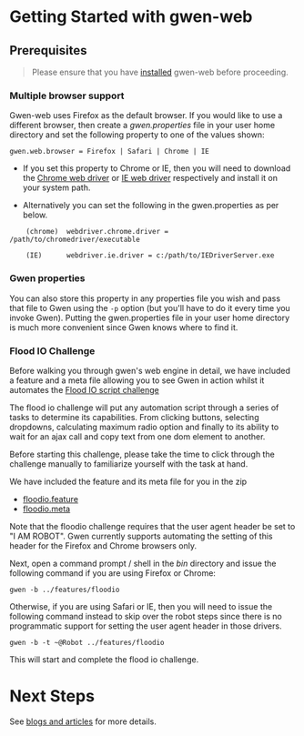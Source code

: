 Getting Started with gwen-web
=============================

Prerequisites
-------------

> Please ensure that you have [installed](../README.md#installation) 
> gwen-web before proceeding.
 
### Multiple browser support

Gwen-web uses Firefox as the default browser. If you would like to use a 
different browser, then create a _gwen.properties_ file in your user home 
directory and set the following property to one of the values shown: 

    gwen.web.browser = Firefox | Safari | Chrome | IE

- If you set this property to Chrome or IE, then you will need to download the 
  [Chrome web driver](http://code.google.com/p/selenium/wiki/ChromeDriver) 
  or 
  [IE web driver](https://code.google.com/p/selenium/wiki/InternetExplorerDriver) 
  respectively and install it on your system path.

- Alternatively you can set the following in the gwen.properties as per below.
```
    (chrome)  webdriver.chrome.driver = /path/to/chromedriver/executable
```
```
    (IE)      webdriver.ie.driver = c:/path/to/IEDriverServer.exe
```

### Gwen properties

You can also store this property in any properties file you wish and pass that 
file to Gwen using the `-p` option (but you'll have to do it every 
time you invoke Gwen). Putting the gwen.properties file in your user 
home directory is much more convenient since Gwen knows where to find it. 

### Flood IO Challenge

Before walking you through gwen's web engine in detail, we have included a 
feature and a meta file allowing you to see Gwen in action whilst it automates
the [Flood IO script challenge](https://challengers.flood.io/start)

The flood io challenge will put any automation script through a series of 
tasks to determine its capabilities.  From clicking buttons, selecting 
dropdowns, calculating maximum radio option and finally to its ability to 
wait for an ajax call and copy text from one dom element to another.

Before starting this challenge, please take the time to click through the 
challenge manually to familiarize yourself with the task at hand.

We have included the feature and its meta file for you in the zip 
  - [floodio.feature](../features/floodio/FloodIO.feature)
  - [floodio.meta](../features/floodio/FloodIO.meta) 


Note that the floodio challenge requires that the user agent header be set to 
"I AM ROBOT". Gwen currently supports automating the setting of this header for 
the Firefox and Chrome browsers only. 
 
Next, open a command prompt / shell in the _bin_ directory and issue the 
following command if you are using Firefox or Chrome:

```
gwen -b ../features/floodio
```

Otherwise, if you are using Safari or IE, then you will need to issue the 
following command instead to skip over the robot steps since there is no 
programmatic support for setting the user agent header in those drivers.

```
gwen -b -t ~@Robot ../features/floodio
```

This will start and complete the flood io challenge.

Next Steps
==========

See [blogs and articles](../README.md#blogs-and-articles) for more 
details.


